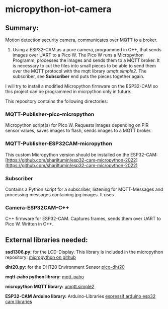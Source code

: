 # micropython-iot-camera

## Summary:
Motion detection security camera, communicates over MQTT to a broker.
 
1. Using a ESP32-CAM as a pure camera, programmed in C++, that sends images over UART to a Pico W. The Pico W runs a Micropython Programm, processes the images and sends them to a MQTT broker. It is necessary to cut the files into small pieces to be able to send them over the MQTT protocol with the mqtt library _umqtt.simple2_. The subscriber, see __Subscriber__ end puts the pieces together again. 

I will try to install a modified Micropython firmware on the ESP32-CAM so this project can be programmed in micrpython only in future.

This repository contains the following directories:


### MQTT-Publisher-pico-micropython
Micropython script(s) for Pico W. Requests Images depending on PIR sensor values, saves images to flash, sends images to a MQTT broker.

### MQTT-Publisher-ESP32CAM-micropython
This custom Micropython version should be installed on the ESP32-CAM: [https://github.com/shariltumin/esp32-cam-micropython-2022](https://github.com/shariltumin/esp32-cam-micropython-2022)

### Subscriber
Contains a Python script for a subscriber, listening for MQTT-Messages and processing messages containing jpg images. It uses 

### Camera-ESP32CAM-C++
C++ firmware for ESP32-CAM. Captures frames, sends them over UART to Pico W. Written in C++.



## External libraries needed:

__ssd1306.py:__ 
for the LCD-Display. This library is included in the micropython repository: 
[micropython on github](https://github.com/micropython/micropython)

__dht20.py:__
for the DHT20 Environment Sensor
[pico-dht20](https://github.com/flrrth/pico-dht20)

__mqtt-paho python library:__
[mqtt-paho](https://pypi.org/project/paho-mqtt/)

__micropython MQTT library:__
[umqtt.simple2](https://github.com/fizista/micropython-umqtt.simple2)

__ESP32-CAM Arduino library:__
Arduino-Libraries
[espressif arduino esp32 cam libraries](https://github.com/espressif/arduino-esp32/tree/master/libraries/ESP32/examples/Camera/CameraWebServer)
